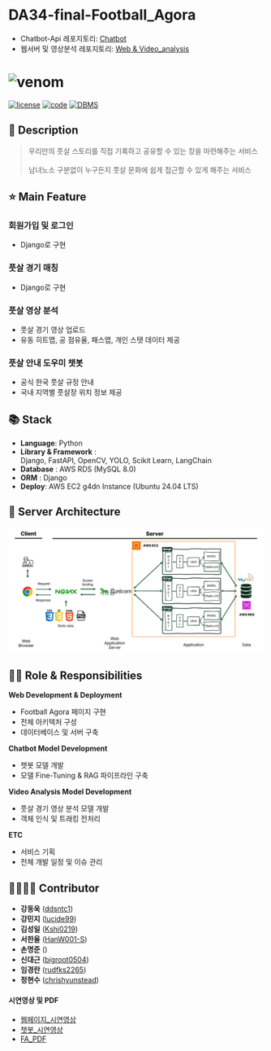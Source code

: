 # DA34-final-Football_Agora

- Chatbot-Api 레포지토리: [Chatbot](https://github.com/pladata-encore/DA34-final-Football_Agora_chatbot_api.git)
- 웹서버 및 영상분석 레포지토리: [Web & Video_analysis](https://github.com/pladata-encore/DA34-final-Football_Agora_Web.git)

# ![venom](https://capsule-render.vercel.app/api?type=venom&height=300&text=Football%20Agora&fontSize=90&color=0:29DF8D,100:00693B&stroke=00693B)


[![license](https://img.shields.io/badge/License-MIT-red)](https://github.com/NDjust/Generate-HeadLine/blob/master/LICENSE)
[![code](https://img.shields.io/badge/Code-Python3.11-blue)](https://docs.python.org/3/license.html)
[![DBMS](https://img.shields.io/badge/DBMS-MySQL-orange)](https://www.mysql.com/downloads/)



## 📖 Description

> 우리만의 풋살 스토리를 직접 기록하고 공유할 수 있는 장을 마련해주는 서비스 <br><br> 남녀노소 구분없이 누구든지 풋살 문화에 쉽게 접근할 수 있게 해주는 서비스



## ⭐ Main Feature

### 회원가입 및 로그인 
- Django로 구현

### 풋살 경기 매칭
- Django로 구현

### 풋살 영상 분석
- 풋살 경기 영상 업로드
- 유동 히트맵, 공 점유율, 패스맵, 개인 스탯 데이터 제공

### 풋살 안내 도우미 챗봇
- 공식 한국 풋살 규정 안내
- 국내 지역별 풋살장 위치 정보 제공

## 📚 Stack
- **Language**: Python
- **Library & Framework** :<br> Django, FastAPI, OpenCV, YOLO, Scikit Learn, LangChain
- **Database** : AWS RDS (MySQL 8.0)
- **ORM** : Django
- **Deploy**: AWS EC2 g4dn Instance (Ubuntu 24.04 LTS)

## 🔨 Server Architecture
![image](서버%20아키텍쳐.png)


## 👨‍💻 Role & Responsibilities

**Web Development & Deployment**

- Football Agora 페이지 구현
- 전체 아키텍처 구성
- 데이터베이스 및 서버 구축

**Chatbot Model Development**

- 챗봇 모델 개발
- 모델 Fine-Tuning & RAG 파이프라인 구축

**Video Analysis Model Development**

- 풋살 경기 영상 분석 모델 개발
- 객체 인식 및 트래킹 전처리


**ETC**

- 서비스 기획
- 전체 개발 일정 및 이슈 관리

## 👨‍👩‍👧‍👦 Contributor
*  **강동욱** ([ddsntc1](https://github.com/))
*  **강민지** ([lucide99](https://github.com/lucide99))
*  **김성일** ([Kshi0219](https://github.com/Kshi0219))
*  **서한울** ([HanW001-S](https://github.com/HanW001-S))
*  **손명준** ([](https://github.com/))
*  **신대근** ([bigroot0504](https://github.com/bigroot0504))
*  **임경란** ([rudfks2265](https://github.com/rudfks2265))
*  **정현수** ([chrishyunstead](https://github.com/chrishyunstead))

#### 시연영상 및 PDF
- [웹페이지_시연영상](웹페이지_시연영상.mp4)
- [챗봇_시연영상](챗봇_시연영상.mp4)
- [FA_PDF](FA_최종.pdf)
